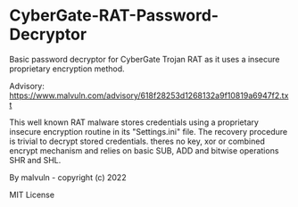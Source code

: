 # CyberGate-RAT-Password-Decryptor
Basic password decryptor for CyberGate Trojan RAT as it uses a insecure proprietary encryption method.

Advisory:
https://www.malvuln.com/advisory/618f28253d1268132a9f10819a6947f2.txt

This well known RAT malware stores credentials using a proprietary insecure encryption routine in its "Settings.ini" file. The recovery procedure is trivial to decrypt stored credentials. theres no key, xor or combined encrypt mechanism and relies on basic SUB, ADD and bitwise operations SHR and SHL.

By malvuln - copyright (c) 2022

MIT License
